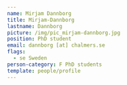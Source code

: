 ```yaml
---
name: Mirjam Dannborg
title: Mirjam-Dannborg
lastname: Dannborg
picture: /img/pic_mirjam-dannborg.jpg
position: PhD student
email: dannborg [at] chalmers.se
flags:
  - se Sweden
person-category: F PhD students
template: people/profile
---
```

